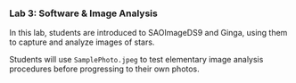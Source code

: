 ### Lab 3: Software & Image Analysis

In this lab, students are introduced to SAOImageDS9 and Ginga, using them to capture and analyze images of stars. 

Students will use `SamplePhoto.jpeg` to test elementary image analysis procedures before progressing to their own photos.
